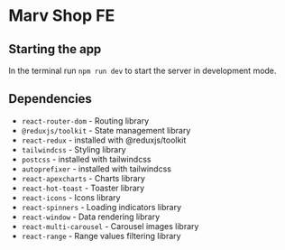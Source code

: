 # Marv Shop FE

## Starting the app

In the terminal run `npm run dev` to start the server in development mode.

## Dependencies

- `react-router-dom` - Routing library
- `@reduxjs/toolkit` - State management library
- `react-redux` - installed with @reduxjs/toolkit
- `tailwindcss` - Styling library
- `postcss` - installed with tailwindcss
- `autoprefixer` - installed with tailwindcss
- `react-apexcharts` - Charts library
- `react-hot-toast` - Toaster library
- `react-icons` - Icons library
- `react-spinners` - Loading indicators library
- `react-window` - Data rendering library
- `react-multi-carousel` - Carousel images library
- `react-range` - Range values filtering library
